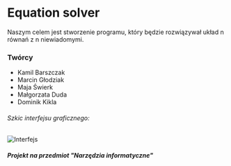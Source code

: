 # Equation solver

Naszym celem jest stworzenie programu, który będzie rozwiązywał układ n równań z n niewiadomymi. 

### Twórcy
* Kamil Barszczak
* Marcin Głodziak
* Maja Świerk
* Małgorzata Duda
* Dominik Kikla


###### _Szkic interfejsu graficznego_:
![Interfejs][zdjecie]





##### _Projekt na przedmiot "Narzędzia informatyczne"_

[zdjecie]: https://github.com/AGH-Narzedzia-Informatyczne/Equation-solver/blob/zdjecie/Kalkulator.png

